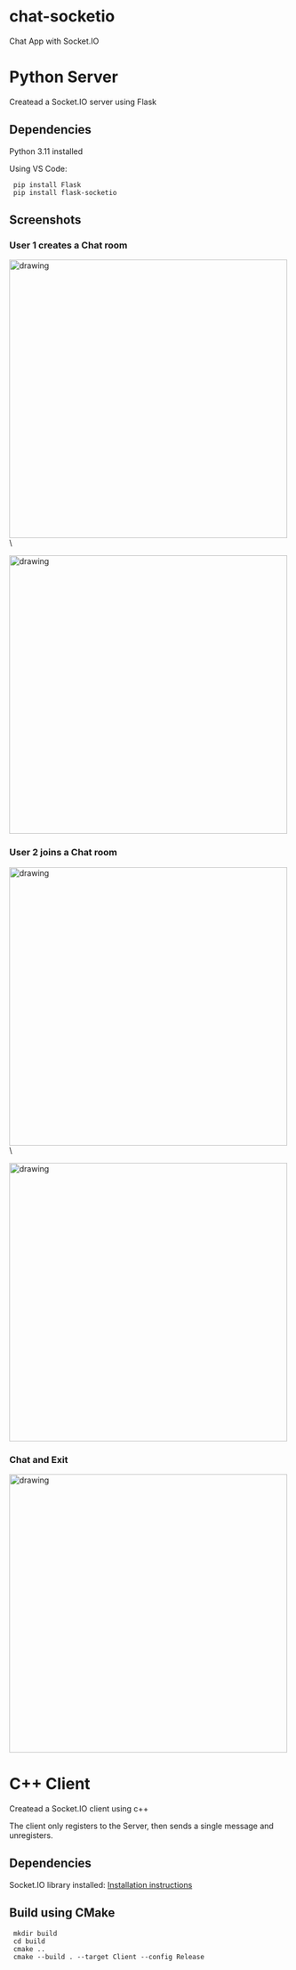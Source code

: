 # chat-socketio
Chat App with Socket.IO

# Python Server
Createad a Socket.IO server using Flask

## Dependencies
Python 3.11 installed

Using VS Code:
```
 pip install Flask
 pip install flask-socketio
```

## Screenshots
### User 1 creates a Chat room
<img src=https://github.com/n1sk4/chat-socketio/assets/92214769/93651be9-5465-47f8-8ea1-e35a450a6115 alt="drawing" width="500"/> \

<img src=https://github.com/n1sk4/chat-socketio/assets/92214769/1554b2f6-eba1-4e8c-bfc4-7951bca23026 alt="drawing" width="500"/>

### User 2 joins a Chat room
<img src=https://github.com/n1sk4/chat-socketio/assets/92214769/d9ae5d38-181c-4ba7-90d3-92b9c1fbce34 alt="drawing" width="500"/> \

<img src=https://github.com/n1sk4/chat-socketio/assets/92214769/0991ad54-7a97-4983-a0e3-b0cb6df198ec alt="drawing" width="500"/>

### Chat and Exit
<img src=https://github.com/n1sk4/chat-socketio/assets/92214769/85645f99-21ae-4b7a-b830-f19dd6d8a41a alt="drawing" width="500"/>


# C++ Client
Createad a Socket.IO client using c++

The client only registers to the Server, then sends a single message and unregisters.


## Dependencies
Socket.IO library installed: [Installation instructions](https://github.com/socketio/socket.io-client-cpp/blob/master/README.md)

## Build using CMake
```
 mkdir build
 cd build
 cmake ..
 cmake --build . --target Client --config Release
```
